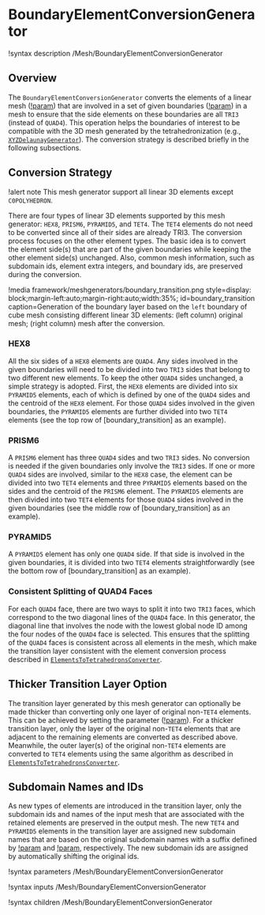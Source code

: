 # BoundaryElementConversionGenerator

!syntax description /Mesh/BoundaryElementConversionGenerator

## Overview

The `BoundaryElementConversionGenerator` converts the elements of a linear mesh ([!param](/Mesh/BoundaryElementConversionGenerator/input)) that are involved in a set of given boundaries ([!param](/Mesh/BoundaryElementConversionGenerator/boundary_names)) in a mesh to ensure that the side elements on these boundaries are all `TRI3` (instead of `QUAD4`). This operation helps the boundaries of interest to be compatible with the 3D mesh generated by the tetrahedronization (e.g., [`XYZDelaunayGenerator`](XYZDelaunayGenerator.md)). The conversion strategy is described briefly in the following subsections.

## Conversion Strategy

!alert note
This mesh generator support all linear 3D elements except `C0POLYHEDRON`.

There are four types of linear 3D elements supported by this mesh generator: `HEX8`, `PRISM6`, `PYRAMID5`, and `TET4`. The `TET4` elements do not need to be converted since all of their sides are already TRI3. The conversion process focuses on the other element types. The basic idea is to convert the element side(s) that are part of the given boundaries while keeping the other element side(s) unchanged. Also, common mesh information, such as subdomain ids, element extra integers, and boundary ids, are preserved during the conversion.

!media framework/meshgenerators/boundary_transition.png
       style=display: block;margin-left:auto;margin-right:auto;width:35%;
       id=boundary_transition
       caption=Generation of the boundary layer based on the `left` boundary of cube mesh consisting different linear 3D elements: (left column) original mesh; (right column) mesh after the conversion.

### HEX8

All the six sides of a `HEX8` elements are `QUAD4`. Any sides involved in the given boundaries will need to be divided into two `TRI3` sides that belong to two different new elements. To keep the other `QUAD4` sides unchanged, a simple strategy is adopted. First, the `HEX8` elements are divided into six `PYRAMID5` elements, each of which is defined by one of the `QUAD4` sides and the centroid of the `HEX8` element. For those `QUAD4` sides involved in the given boundaries, the `PYRAMID5` elements are further divided into two `TET4` elements (see the top row of [boundary_transition] as an example).

### PRISM6

A `PRISM6` element has three `QUAD4` sides and two `TRI3` sides. No conversion is needed if the given boundaries only involve the `TRI3` sides. If one or more `QUAD4` sides are involved, similar to the `HEX8` case, the element can be divided into two `TET4` elements and three `PYRAMID5` elements based on the sides and the centroid of the `PRISM6` element. The `PYRAMID5` elements are then divided into two `TET4` elements for those `QUAD4` sides involved in the given boundaries (see the middle row of [boundary_transition] as an example).

### PYRAMID5

A `PYRAMID5` element has only one `QUAD4` side. If that side is involved in the given boundaries, it is divided into two `TET4` elements straightforwardly (see the bottom row of [boundary_transition] as an example).

### Consistent Splitting of QUAD4 Faces

For each `QUAD4` face, there are two ways to split it into two `TRI3` faces, which correspond to the two diagonal lines of the `QUAD4` face. In this generator, the diagonal line that involves the node with the lowest global node ID among the four nodes of the `QUAD4` face is selected. This ensures that the splitting of the `QUAD4` faces is consistent across all elements in the mesh, which make the transition layer consistent with the element conversion process described in [`ElementsToTetrahedronsConverter`](ElementsToTetrahedronsConverter.md).

## Thicker Transition Layer Option

The transition layer generated by this mesh generator can optionally be made thicker than converting only one layer of original non-`TET4` elements. This can be achieved by setting the parameter ([!param](/Mesh/BoundaryElementConversionGenerator/conversion_element_layer_number)). For a thicker transition layer, only the layer of the original non-`TET4` elements that are adjacent to the remaining elements are converted as described above. Meanwhile, the outer layer(s) of the original non-`TET4` elements are converted to `TET4` elements using the same algorithm as described in [`ElementsToTetrahedronsConverter`](ElementsToTetrahedronsConverter.md).

## Subdomain Names and IDs

As new types of elements are introduced in the transition layer, only the subdomain ids and names of the input mesh that are associated with the retained elements are preserved in the output mesh. The new `TET4` and `PYRAMID5` elements in the transition layer are assigned new subdomain names that are based on the original subdomain names with a suffix defined by [!param](/Mesh/BoundaryElementConversionGenerator/converted_pyramid_element_subdomain_name_suffix) and [!param](/Mesh/BoundaryElementConversionGenerator/converted_tet_element_subdomain_name_suffix), respectively. The new subdomain ids are assigned by automatically shifting the original ids.

!syntax parameters /Mesh/BoundaryElementConversionGenerator

!syntax inputs /Mesh/BoundaryElementConversionGenerator

!syntax children /Mesh/BoundaryElementConversionGenerator
